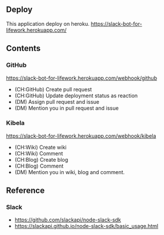 ## Deploy

This application deploy on heroku.
https://slack-bot-for-lifework.herokuapp.com/


## Contents

### GitHub

https://slack-bot-for-lifework.herokuapp.com/webhook/github

- (CH:GitHub) Create pull request
- (CH:GitHub) Update deployment status as reaction
- (DM) Assign pull request and issue
- (DM) Mention you in pull request and issue

### Kibela

https://slack-bot-for-lifework.herokuapp.com/webhook/kibela

- (CH:Wiki) Create wiki
- (CH:Wiki) Comment
- (CH:Blog) Create blog
- (CH:Blog) Comment
- (DM) Mention you in wiki, blog and comment.


## Reference

### Slack

- https://github.com/slackapi/node-slack-sdk
- https://slackapi.github.io/node-slack-sdk/basic_usage.html
